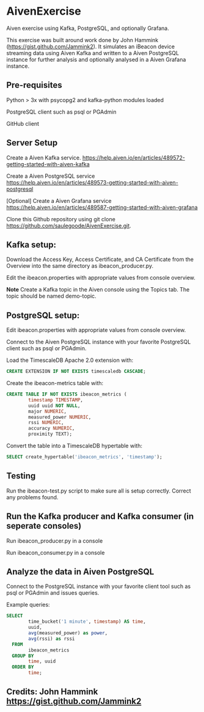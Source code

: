 # AivenExercise

Aiven exercise using Kafka, PostgreSQL, and optionally Grafana. 

This exercise was built around work done by John Hammink (https://gist.github.com/Jammink2). It simulates an iBeacon device streaming data using Aiven Kafka and written to a Aiven PostgreSQL instance for further analysis and optionally analysed in a Aiven Grafana instance.

## Pre-requisites
Python > 3x with psycopg2 and kafka-python modules loaded

PostgreSQL client such as psql or PGAdmin

GitHub client

## Server Setup
Create a Aiven Kafka service. <https://help.aiven.io/en/articles/489572-getting-started-with-aiven-kafka> 

Create a Aiven PostgreSQL service <https://help.aiven.io/en/articles/489573-getting-started-with-aiven-postgresql>

[Optional] Create a Aiven Grafana service <https://help.aiven.io/en/articles/489587-getting-started-with-aiven-grafana>

Clone this Github repository using git clone https://github.com/saulegoode/AivenExercise.git.

## Kafka setup:

Download the Access Key, Access Certificate, and CA Certificate from the Overview into the same directory as ibeacon_producer.py.

Edit the ibeacon.properties with appropriate values from console overview.

**Note** Create a Kafka topic in the Aiven console using the Topics tab. The topic should be named demo-topic.

## PostgreSQL setup:
	
Edit ibeacon.properties with appropriate values from console overview.

Connect to the Aiven PostgreSQL instance with your favorite PostgreSQL client such as psql or PGAdmin.

Load the TimescaleDB Apache 2.0 extension  with:

```sql
CREATE EXTENSION IF NOT EXISTS timescaledb CASCADE;
``` 

Create the ibeacon-metrics table with:

```sql
CREATE TABLE IF NOT EXISTS ibeacon_metrics (
        timestamp TIMESTAMP,
        uuid uuid NOT NULL,
        major NUMERIC,
        measured_power NUMERIC,
        rssi NUMERIC,
        accuracy NUMERIC,
        proximity TEXT);
```

Convert the table into a TimescaleDB hypertable with:

```sql
SELECT create_hypertable('ibeacon_metrics', 'timestamp');
```

## Testing

Run the ibeacon-test.py script to make sure all is setup correctly. Correct any problems found.

## Run the Kafka producer and Kafka consumer (in seperate consoles)

Run ibeacon_producer.py in a console

Run ibeacon_consumer.py in a console

## Analyze the data in Aiven PostgreSQL

Connect to the PostgreSQL instance with your favorite client tool such as psql or PGAdmin and issues queries.

Example queries:

```sql
SELECT
        time_bucket('1 minute', timestamp) AS time,
        uuid,
        avg(measured_power) as power,
        avg(rssi) as rssi
  FROM 
        ibeacon_metrics
  GROUP BY
        time, uuid
  ORDER BY
        time;
``` 

## Credits: John Hammink https://gist.github.com/Jammink2
